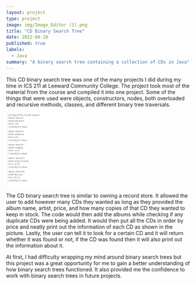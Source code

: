 ```yaml
---
layout: project
type: project
image: img/Image_Editor (1).png
title: "CD Binary Search Tree"
date: 2022-04-10
published: true
labels:
  - Java
summary: "A binary search tree containing a collection of CDs in Java"
---
```


This CD binary search tree was one of the many projects I did during my time in ICS 211 at Leeward Community College. The project took most of the material from the course and compiled it into one project. Some of the things that were used were objects, constructors, nodes, both overloaded and recursive methods, classes, and different binary tree traversals.

<img width="200px" src="../img/Cropped_Image.png" class="img-thumbnail" >

The CD binary search tree is similar to owning a record store. It allowed the user to add however many CDs they wanted as long as they provided the album name, artist, price, and how many copies of that CD they wanted to keep in stock. The code would then add the albums while checking if any duplicate CDs were being added. It would then put all the CDs in order by price and neatly print out the information of each CD as shown in the picture. Lastly, the user can tell it to look for a certain CD and it will return whether it was found or not, if the CD was found then it will also print out the information about it.

At first, I had difficulty wrapping my mind around binary search trees but this project was a great opportunity for me to gain a better understanding of how binary search trees functioned. It also provided me the confidence to work with binary search trees in future projects. 
